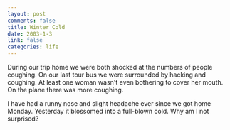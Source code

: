 ```yaml
--- 
layout: post
comments: false
title: Winter Cold
date: 2003-1-3
link: false
categories: life
---
```

During our trip home we were both shocked at the numbers of people coughing. On our last tour bus we were surrounded by hacking and coughing. At least one woman wasn't even bothering to cover her mouth. On the plane there was more coughing.

I have had a runny nose and slight headache ever since we got home Monday. Yesterday it blossomed into a full-blown cold. Why am I not surprised?
